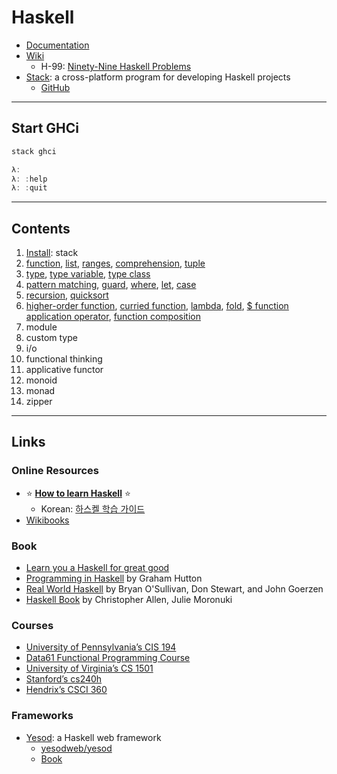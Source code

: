 # Haskell

- [Documentation](https://www.haskell.org/documentation/)
- [Wiki](https://wiki.haskell.org/Haskell)
  - H-99: [Ninety-Nine Haskell Problems](https://wiki.haskell.org/H-99:_Ninety-Nine_Haskell_Problems)
- [Stack](https://docs.haskellstack.org/en/stable/README/): a cross-platform program for developing Haskell projects
  - [GitHub](https://github.com/commercialhaskell/stack/)

---

## Start GHCi

```haskell
stack ghci

λ:
λ: :help
λ: :quit
```

---

## Contents

1. [Install](install.md): stack
1. [function](docs/function.md), [list](docs/list.md), [ranges](docs/list.md#ranges), [comprehension](docs/list.md#list-comprehension), [tuple](docs/list.md#tuples)
1. [type](docs/type.md), [type variable](docs/type.md#type-variable), [type class](docs/type.md#type-class)
1. [pattern matching](docs/patternmatching.md), [guard](docs/patternmatching.md#guard), [where](docs/patternmatching.md#where), [let](docs/patternmatching.md#let), [case](docs/patternmatching.md#case)
1. [recursion](docs/recursion.md), [quicksort](docs/recursion.md#quicksort)
1. [higher-order function](docs/higher-order-function.md), [curried function](docs/higher-order-function.md#curried-function), [lambda](docs/higher-order-function.md#lambda), [fold](docs/higher-order-function.md#fold), [$ function application operator](docs/higher-order-function.md#function-application-operator), [function composition](docs/higher-order-function.md#function-composition)
1. module
1. custom type
1. i/o
1. functional thinking
1. applicative functor
1. monoid
1. monad
1. zipper

---

## Links

### Online Resources

- ⭐ **[How to learn Haskell](https://github.com/bitemyapp/learnhaskell)** ⭐
  - Korean: [하스켈 학습 가이드](https://github.com/bitemyapp/learnhaskell/blob/master/guide-ko.md)
- [Wikibooks](https://en.wikibooks.org/wiki/Haskell)

### Book

- [Learn you a Haskell for great good](http://learnyouahaskell.com/chapters)
- [Programming in Haskell](https://www.cambridge.org/core/books/programming-in-haskell/8FED82E807EF12D390DE0D16FDE217E4) by Graham Hutton
- [Real World Haskell](http://book.realworldhaskell.org/) by Bryan O'Sullivan, Don Stewart, and John Goerzen
- [Haskell Book](https://haskellbook.com/) by Christopher Allen, Julie Moronuki

### Courses

- [University of Pennsylvania’s CIS 194](https://www.seas.upenn.edu/~cis194/fall16/)
- [Data61 Functional Programming Course](https://github.com/system-f/fp-course)
- [University of Virginia’s CS 1501](http://shuklan.com/haskell/)
- [Stanford’s cs240h](http://www.scs.stanford.edu/14sp-cs240h/)
- [Hendrix’s CSCI 360](http://ozark.hendrix.edu/~yorgey/360/f16/)

### Frameworks

- [Yesod](https://www.yesodweb.com/): a Haskell web framework
  - [yesodweb/yesod](https://github.com/yesodweb/yesod)
  - [Book](https://www.yesodweb.com/book)
